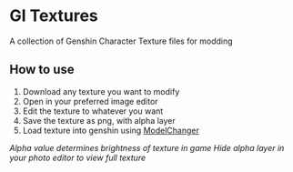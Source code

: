 # GI Textures
A collection of Genshin Character Texture files for modding

## How to use

 1. Download any texture you want to modify
 2. Open in your preferred image editor
 3. Edit the texture to whatever you want
 4. Save the texture as png, with alpha layer
 5. Load texture into genshin using [ModelChanger](https://github.com/portra400nc/ModelChanger) 

*Alpha value determines brightness of texture in game*
*Hide alpha layer in your photo editor to view full texture*
